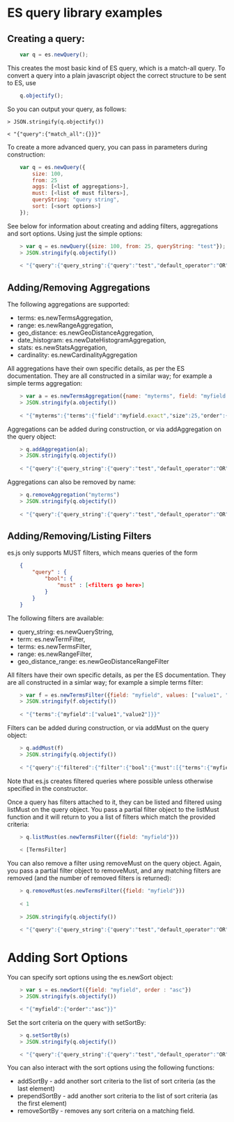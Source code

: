 # ES query library examples

## Creating a query:

```javascript
    var q = es.newQuery();
```

This creates the most basic kind of ES query, which is a match-all query.  To convert a query into a plain 
javascript object the correct structure to be sent to ES, use

```javascript
    q.objectify();
```

So you can output your query, as follows:

    > JSON.stringify(q.objectify())
    
    < "{"query":{"match_all":{}}}"
    
To create a more advanced query, you can pass in parameters during construction:

```javascript
    var q = es.newQuery({
        size: 100,
        from: 25
        aggs: [<list of aggregations>],
        must: [<list of must filters>],
        queryString: "query string",
        sort: [<sort options>]
    });
``` 

See below for information about creating and adding filters, aggregations and sort options.  Using just the simple options:

```javascript
    > var q = es.newQuery({size: 100, from: 25, queryString: "test"});
    > JSON.stringify(q.objectify())
    
    < "{"query":{"query_string":{"query":"test","default_operator":"OR"}},"size":100,"from":25}"
```

## Adding/Removing Aggregations

The following aggregations are supported:

* terms: es.newTermsAggregation,
* range: es.newRangeAggregation,
* geo_distance: es.newGeoDistanceAggregation,
* date_histogram: es.newDateHistogramAggregation,
* stats: es.newStatsAggregation,
* cardinality: es.newCardinalityAggregation

All aggregations have their own specific details, as per the ES documentation.  They are all constructed in a similar
way; for example a simple terms aggregation:

```javascript
    > var a = es.newTermsAggregation({name: "myterms", field: "myfield.exact", size: 25})
    > JSON.stringify(a.objectify())
    
    < "{"myterms":{"terms":{"field":"myfield.exact","size":25,"order":{"_count":"desc"}}}}"
```

Aggregations can be added during construction, or via addAggregation on the query object:

```javascript
    > q.addAggregation(a);
    > JSON.stringify(q.objectify())
    
    < "{"query":{"query_string":{"query":"test","default_operator":"OR"}},"size":100,"from":25,"aggs":{"myterms":{"terms":{"field":"myfield.exact","size":25,"order":{"_count":"desc"}}}}}"
```

Aggregations can also be removed by name:

```javascript
    > q.removeAggregation("myterms")
    > JSON.stringify(q.objectify())
    
    < "{"query":{"query_string":{"query":"test","default_operator":"OR"}},"size":100,"from":25}"
```

## Adding/Removing/Listing Filters

es.js only supports MUST filters, which means queries of the form

```json
    {
        "query" : {
            "bool": {
                "must" : [<filters go here>]
            }
        }
    }
```

The following filters are available:

* query_string: es.newQueryString,
* term: es.newTermFilter,
* terms: es.newTermsFilter,
* range: es.newRangeFilter,
* geo_distance_range: es.newGeoDistanceRangeFilter

All filters have their own specific details, as per the ES documentation.  They are all constructed in a simlar way; for
example a simple terms filter:

```javascript
    > var f = es.newTermsFilter({field: "myfield", values: ["value1", "value2"]})
    > JSON.stringify(f.objectify())
    
    < "{"terms":{"myfield":["value1","value2"]}}"
```

Filters can be added during construction, or via addMust on the query object:

```javascript
    > q.addMust(f)
    > JSON.stringify(q.objectify())
    
    < "{"query":{"filtered":{"filter":{"bool":{"must":[{"terms":{"myfield":["value1","value2"]}}]}},"query":{"query_string":{"query":"test","default_operator":"OR"}}}},"size":100,"from":25}"
```

Note that es.js creates filtered queries where possible unless otherwise specified in the constructor.

Once a query has filters attached to it, they can be listed and filtered using listMust on the query object.  You pass a partial filter object to the listMust function and it will return to you a list
of filters which match the provided criteria:

```javascript
    > q.listMust(es.newTermsFilter({field: "myfield"}))
    
    < [TermsFilter]
```

You can also remove a filter using removeMust on the query object.  Again, you pass a partial filter object to removeMust, and any matching filters are removed (and the number of removed filters
is returned):

```javascript
    > q.removeMust(es.newTermsFilter({field: "myfield"}))
    
    < 1
    
    > JSON.stringify(q.objectify())
    
    < "{"query":{"query_string":{"query":"test","default_operator":"OR"}},"size":100,"from":25}"
```

# Adding Sort Options

You can specify sort options using the es.newSort object:

```javascript
    > var s = es.newSort({field: "myfield", order : "asc"})
    > JSON.stringify(s.objectify())

    < "{"myfield":{"order":"asc"}}"
```

Set the sort criteria on the query with setSortBy:

```javascript
    > q.setSortBy(s)
    > JSON.stringify(q.objectify())

    < "{"query":{"query_string":{"query":"test","default_operator":"OR"}},"size":100,"from":25,"sort":[{"myfield":{"order":"asc"}}]}"
```

You can also interact with the sort options using the following functions:

* addSortBy - add another sort criteria to the list of sort criteria (as the last element)
* prependSortBy - add another sort criteria to the list of sort criteria (as the first element)
* removeSortBy - removes any sort criteria on a matching field.
